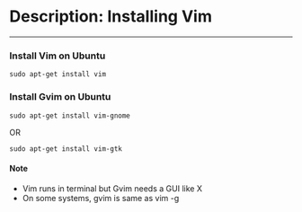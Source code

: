 # Description: Installing Vim
-----------------------------

### Install Vim on Ubuntu
```
sudo apt-get install vim
```

### Install Gvim on Ubuntu
```
sudo apt-get install vim-gnome
```
OR
```
sudo apt-get install vim-gtk
```

#### Note
- Vim runs in terminal but Gvim needs a GUI like X
- On some systems, gvim is same as vim -g
